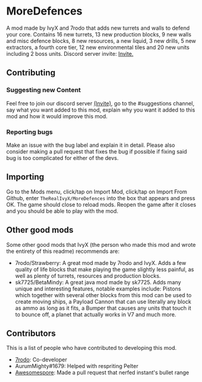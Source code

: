 # MoreDefences
A mod made by IvyX and 7rodo that adds new turrets and walls to defend your core. Contains 16 new turrets, 13 new production blocks, 9 new walls and misc defence blocks, 8 new resources, a new liquid, 3 new drills, 5 new extractors, a fourth core tier, 12 new environmental tiles and 20 new units including 2 boss units. Discord server invite: [Invite.](https://discord.gg/eEtw5GF2dk)

## Contributing
### Suggesting new Content
Feel free to join our discord server [(Invite)](https://discord.gg/eEtw5GF2dk), go to the #suggestions channel, say what you want added to this mod, explain why you want it added to this mod and how it would improve this mod.
### Reporting bugs
Make an issue with the bug label and explain it in detail. Please also consider making a pull request that fixes the bug if possible if fixing said bug is too complicated for either of the devs.

## Importing
Go to the Mods menu, click/tap on Import Mod, click/tap on Import From Github, enter ``TheRealIvyX/MoreDefences`` into the box that appears and press OK. The game should close to reload mods. Reopen the game after it closes and you should be able to play with the mod.

## Other good mods
Some other good mods that IvyX (the person who made this mod and wrote the entirety of this readme) recommends are:
- 7rodo/Strawberry: A great mod made by 7rodo and IvyX. Adds a few quality of life blocks that make playing the game slightly less painful, as well as plenty of turrets, resources and production blocks.
- sk7725/BetaMindy: A great java mod made by sk7725. Adds many unique and interesting features, notable examples include: Pistons which together with several other blocks from this mod can be used to create moving ships, a Payload Cannon that can use literally any block as ammo as long as it fits, a Bumper that causes any units that touch it to bounce off, a planet that actually works in V7 and much more.

## Contributors
This is a list of people who have contributed to developing this mod.
- [7rodo](https://github.com/7rodo): Co-developer
- AurumMighty#1679: Helped with respriting Pelter
- [Awesomespore](https://github.com/Awesomespore): Made a pull request that nerfed instant's bullet range
